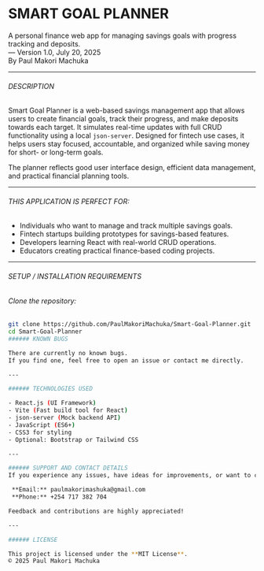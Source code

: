 # SMART GOAL PLANNER

A personal finance web app for managing savings goals with progress tracking and deposits.  
— Version 1.0, July 20, 2025  
By Paul Makori Machuka

---

###### DESCRIPTION

Smart Goal Planner is a web-based savings management app that allows users to create financial goals, track their progress, and make deposits towards each target. It simulates real-time updates with full CRUD functionality using a local `json-server`. Designed for fintech use cases, it helps users stay focused, accountable, and organized while saving money for short- or long-term goals.

The planner reflects good user interface design, efficient data management, and practical financial planning tools.

---

###### THIS APPLICATION IS PERFECT FOR:

- Individuals who want to manage and track multiple savings goals.  
- Fintech startups building prototypes for savings-based features.  
- Developers learning React with real-world CRUD operations.  
- Educators creating practical finance-based coding projects.  

---

###### SETUP / INSTALLATION REQUIREMENTS

###### Clone the repository:

```bash
git clone https://github.com/PaulMakoriMachuka/Smart-Goal-Planner.git
cd Smart-Goal-Planner
###### KNOWN BUGS

There are currently no known bugs.  
If you find one, feel free to open an issue or contact me directly.

---

###### TECHNOLOGIES USED

- React.js (UI Framework)  
- Vite (Fast build tool for React)  
- json-server (Mock backend API)  
- JavaScript (ES6+)  
- CSS3 for styling  
- Optional: Bootstrap or Tailwind CSS

---

###### SUPPORT AND CONTACT DETAILS
If you experience any issues, have ideas for improvements, or want to collaborate, please get in touch:

 **Email:** paulmakorimashuka@gmail.com  
 **Phone:** +254 717 382 704  

Feedback and contributions are highly appreciated!

---

###### LICENSE

This project is licensed under the **MIT License**.  
© 2025 Paul Makori Machuka
